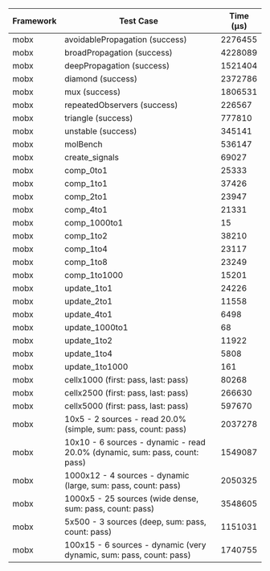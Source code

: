 | Framework | Test Case | Time (μs) |
| --- | --- | --- |
| mobx | avoidablePropagation (success) | 2276455 |
| mobx | broadPropagation (success) | 4228089 |
| mobx | deepPropagation (success) | 1521404 |
| mobx | diamond (success) | 2372786 |
| mobx | mux (success) | 1806531 |
| mobx | repeatedObservers (success) | 226567 |
| mobx | triangle (success) | 777810 |
| mobx | unstable (success) | 345141 |
| mobx | molBench | 536147 |
| mobx | create_signals | 69027 |
| mobx | comp_0to1 | 25333 |
| mobx | comp_1to1 | 37426 |
| mobx | comp_2to1 | 23947 |
| mobx | comp_4to1 | 21331 |
| mobx | comp_1000to1 | 15 |
| mobx | comp_1to2 | 38210 |
| mobx | comp_1to4 | 23117 |
| mobx | comp_1to8 | 23249 |
| mobx | comp_1to1000 | 15201 |
| mobx | update_1to1 | 24226 |
| mobx | update_2to1 | 11558 |
| mobx | update_4to1 | 6498 |
| mobx | update_1000to1 | 68 |
| mobx | update_1to2 | 11922 |
| mobx | update_1to4 | 5808 |
| mobx | update_1to1000 | 161 |
| mobx | cellx1000 (first: pass, last: pass) | 80268 |
| mobx | cellx2500 (first: pass, last: pass) | 266630 |
| mobx | cellx5000 (first: pass, last: pass) | 597670 |
| mobx | 10x5 - 2 sources - read 20.0% (simple, sum: pass, count: pass) | 2037278 |
| mobx | 10x10 - 6 sources - dynamic - read 20.0% (dynamic, sum: pass, count: pass) | 1549087 |
| mobx | 1000x12 - 4 sources - dynamic (large, sum: pass, count: pass) | 2050325 |
| mobx | 1000x5 - 25 sources (wide dense, sum: pass, count: pass) | 3548605 |
| mobx | 5x500 - 3 sources (deep, sum: pass, count: pass) | 1151031 |
| mobx | 100x15 - 6 sources - dynamic (very dynamic, sum: pass, count: pass) | 1740755 |

